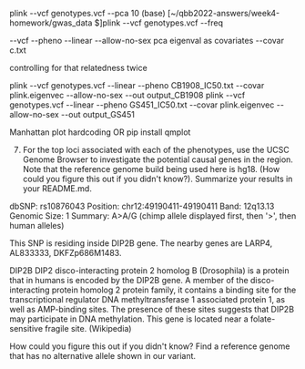 plink --vcf genotypes.vcf --pca 10
(base) [~/qbb2022-answers/week4-homework/gwas_data $]plink --vcf genotypes.vcf --freq


--vcf
--pheno
--linear
--allow-no-sex
pca eigenval as covariates
--covar c.txt

controlling for that relatedness
twice

plink --vcf genotypes.vcf --linear --pheno CB1908_IC50.txt --covar plink.eigenvec --allow-no-sex --out output_CB1908
plink --vcf genotypes.vcf --linear --pheno GS451_IC50.txt --covar plink.eigenvec --allow-no-sex --out output_GS451

Manhattan plot
hardcoding
OR
pip install qmplot

7. For the top loci associated with each of the phenotypes, use the UCSC Genome Browser to investigate the potential causal genes in the region. Note that the reference genome build being used here is hg18. (How could you figure this out if you didn't know?). Summarize your results in your README.md.

dbSNP: rs10876043
Position: chr12:49190411-49190411
Band: 12q13.13
Genomic Size: 1
Summary: A>A/G (chimp allele displayed first, then '>', then human alleles)

This SNP is residing inside DIP2B gene. The nearby genes are LARP4, AL833333, DKFZp686M1483.

DIP2B
DIP2 disco-interacting protein 2 homolog B (Drosophila) is a protein that in humans is encoded by the DIP2B gene. A member of the disco-interacting protein homolog 2 protein family, it contains a binding site for the transcriptional regulator DNA methyltransferase 1 associated protein 1, as well as AMP-binding sites. The presence of these sites suggests that DIP2B may participate in DNA methylation. This gene is located near a folate-sensitive fragile site. (Wikipedia)

How could you figure this out if you didn't know?
Find a reference genome that has no alternative allele shown in our variant. 